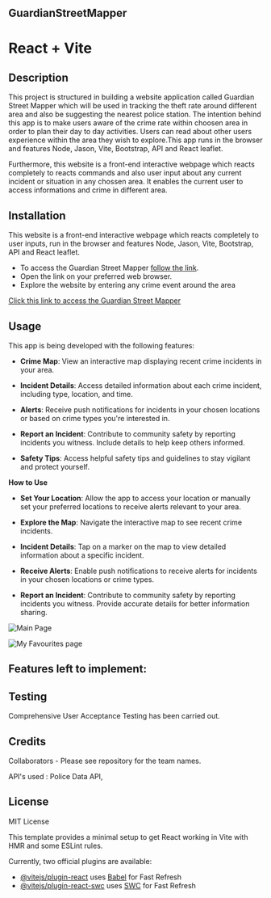 ## GuardianStreetMapper

# React + Vite

## Description 

This project is structured in building a website application called Guardian Street Mapper which will be used in tracking the theft rate around different area and also be suggesting the nearest police station. The intention behind this app is to make users aware of the crime rate within choosen area in order to plan their day to day activities. Users can read about other users experience within the area they wish to explore.This app runs in the browser and features Node, Jason, Vite, Bootstrap, API and React leaflet.

Furthermore, this website is a front-end interactive webpage which reacts completely to reacts commands and also user input about any current incident or situation in any chossen area. It enables the current user to access informations and crime in different area.

## Installation

This website is a front-end interactive webpage which reacts completely to user inputs, run in  the browser and features Node, Jason, Vite, Bootstrap, API and React leaflet. 

- To access the Guardian Street Mapper [follow the link]().
- Open the link on your preferred web browser.
- Explore the website by entering any crime event around the area
  


[Click this link to access the Guardian Street Mapper]()

## Usage 

This app is being developed with the following features:

- **Crime Map**: View an interactive map displaying recent crime incidents in your area.

- **Incident Details**: Access detailed information about each crime incident, including type, location, and time.

- **Alerts**: Receive push notifications for incidents in your chosen locations or based on crime types you're interested in.

- **Report an Incident**: Contribute to community safety by reporting incidents you witness. Include details to help keep others informed.

- **Safety Tips**: Access helpful safety tips and guidelines to stay vigilant and protect yourself.

**How to Use**

- **Set Your Location**: Allow the app to access your location or manually set your preferred locations to receive alerts relevant to your area.

- **Explore the Map**: Navigate the interactive map to see recent crime incidents.

- **Incident Details**: Tap on a marker on the map to view detailed information about a specific incident.

- **Receive Alerts**: Enable push notifications to receive alerts for incidents in your chosen locations or crime types.

- **Report an Incident**: Contribute to community safety by reporting incidents you witness. Provide accurate details for better information sharing.

![Main Page]()        

![My Favourites page]()

## Features left to implement:



## Testing

Comprehensive User Acceptance Testing has been carried out. 

## Credits

Collaborators - Please see repository for the team names.

API's used : Police Data API, 

## License

MIT License




This template provides a minimal setup to get React working in Vite with HMR and some ESLint rules.

Currently, two official plugins are available:

- [@vitejs/plugin-react](https://github.com/vitejs/vite-plugin-react/blob/main/packages/plugin-react/README.md) uses [Babel](https://babeljs.io/) for Fast Refresh
- [@vitejs/plugin-react-swc](https://github.com/vitejs/vite-plugin-react-swc) uses [SWC](https://swc.rs/) for Fast Refresh